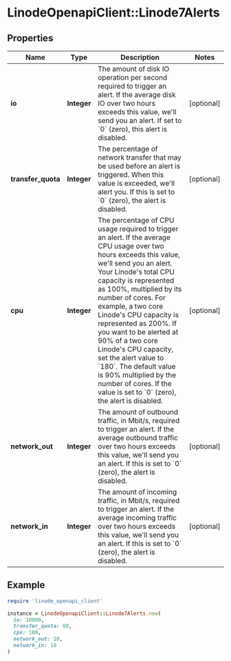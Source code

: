 # LinodeOpenapiClient::Linode7Alerts

## Properties

| Name | Type | Description | Notes |
| ---- | ---- | ----------- | ----- |
| **io** | **Integer** | The amount of disk IO operation per second required to trigger an alert. If the average disk IO over two hours exceeds this value, we&#39;ll send you an alert. If set to &#x60;0&#x60; (zero), this alert is disabled. | [optional] |
| **transfer_quota** | **Integer** | The percentage of network transfer that may be used before an alert is triggered. When this value is exceeded, we&#39;ll alert you. If this is set to &#x60;0&#x60; (zero), the alert is disabled. | [optional] |
| **cpu** | **Integer** | The percentage of CPU usage required to trigger an alert. If the average CPU usage over two hours exceeds this value, we&#39;ll send you an alert. Your Linode&#39;s total CPU capacity is represented as 100%, multiplied by its number of cores.  For example, a two core Linode&#39;s CPU capacity is represented as 200%. If you want to be alerted at 90% of a two core Linode&#39;s CPU capacity, set the alert value to &#x60;180&#x60;.  The default value is 90% multiplied by the number of cores.  If the value is set to &#x60;0&#x60; (zero), the alert is disabled. | [optional] |
| **network_out** | **Integer** | The amount of outbound traffic, in Mbit/s, required to trigger an alert. If the average outbound traffic over two hours exceeds this value, we&#39;ll send you an alert. If this is set to &#x60;0&#x60; (zero), the alert is disabled. | [optional] |
| **network_in** | **Integer** | The amount of incoming traffic, in Mbit/s, required to trigger an alert. If the average incoming traffic over two hours exceeds this value, we&#39;ll send you an alert. If this is set to &#x60;0&#x60; (zero), the alert is disabled. | [optional] |

## Example

```ruby
require 'linode_openapi_client'

instance = LinodeOpenapiClient::Linode7Alerts.new(
  io: 10000,
  transfer_quota: 80,
  cpu: 180,
  network_out: 10,
  network_in: 10
)
```

